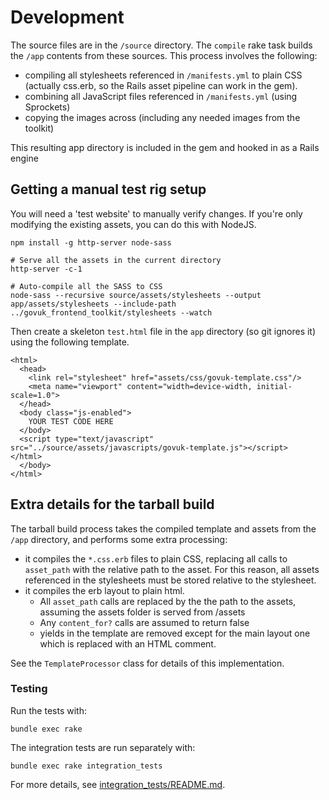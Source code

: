 # Development

The source files are in the `/source` directory.  The `compile` rake task builds the `/app` contents from these sources.  This process involves the following:

* compiling all stylesheets referenced in `/manifests.yml` to plain CSS (actually css.erb, so the Rails asset pipeline can work in the gem).
* combining all JavaScript files referenced in `/manifests.yml` (using Sprockets)
* copying the images across (including any needed images from the toolkit)

This resulting app directory is included in the gem and hooked in as a Rails engine

## Getting a manual test rig setup

You will need a 'test website' to manually verify changes. If you're only modifying the existing assets, you can do this with NodeJS.

```
npm install -g http-server node-sass

# Serve all the assets in the current directory
http-server -c-1

# Auto-compile all the SASS to CSS
node-sass --recursive source/assets/stylesheets --output app/assets/stylesheets --include-path ../govuk_frontend_toolkit/stylesheets --watch
```

Then create a skeleton `test.html` file in the `app` directory (so git ignores it) using the following template.

```
<html>
  <head>
    <link rel="stylesheet" href="assets/css/govuk-template.css"/>
    <meta name="viewport" content="width=device-width, initial-scale=1.0">
  </head>
  <body class="js-enabled">
    YOUR TEST CODE HERE
  </body>
  <script type="text/javascript" src="../source/assets/javascripts/govuk-template.js"></script>
</html>
  </body>
</html>
```

## Extra details for the tarball build

The tarball build process takes the compiled template and assets from the `/app` directory, and performs some extra processing:

* it compiles the `*.css.erb` files to plain CSS, replacing all calls to `asset_path` with the relative path to the asset.
  For this reason, all assets referenced in the stylesheets must be stored relative to the stylesheet.
* it compiles the erb layout to plain html.
    * All `asset_path` calls are replaced by the the path to the assets, assuming the assets folder is served from /assets
    * Any `content_for?` calls are assumed to return false
    * yields in the template are removed except for the main layout one which is replaced with an HTML comment.

See the `TemplateProcessor` class for details of this implementation.

### Testing

Run the tests with:

    bundle exec rake

The integration tests are run separately with:

    bundle exec rake integration_tests

For more details, see [integration_tests/README.md](integration_tests/README.md).
